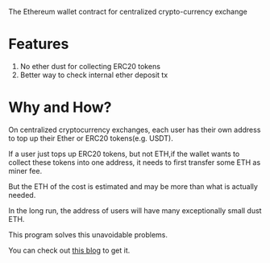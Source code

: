 The Ethereum wallet contract for centralized crypto-currency exchange

# Features

1. No ether dust for collecting ERC20 tokens
2. Better way to check internal ether deposit tx

# Why and How?

On centralized cryptocurrency exchanges, each user has their own address to top up their Ether or ERC20 tokens(e.g. USDT).

If a user just tops up ERC20 tokens, but not ETH,if the wallet wants to collect these tokens into one address, it needs to first transfer some ETH as miner fee.

But the ETH of the cost is estimated and may be more than what is actually needed.

In the long run, the address of users will have many exceptionally small dust ETH.

This program solves this unavoidable problems.

You can check out [this blog](https://github.com/islishude/blog/issues/221) to get it.

